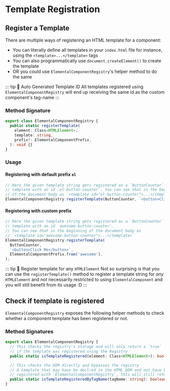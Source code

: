 # Template Registration

## Register a Template

There are multiple ways of registering an HTML template for a component:

- You can literally define all templates in your `index.html` file for instance, using the `<template>...</template>`
  tags
- You can also programmatically use `document.createElement()` to create the template
- OR you could use `ElementalComponentRegistry`'s helper method to do the same

::: tip 💁 Auto Generated Template ID
All templates registered using `ElementalComponentRegistry` will end up receiving the same id
as the custom component's tag-name
:::

### Method Signature

```ts
export class ElementalComponentRegistry {
  public static registerTemplate(
    element: Class<HTMLElement>,
    template: string,
    prefix?: ElementalComponentPrefix,
  ): void {}
}
```

### Usage

#### Registering with default prefix `el`

```ts
// Here the given template string gets registered as a `ButtonCounter`
// template with an id `el-button-counter`. You can see that in the beginning
// of the document body as `<template id="el-button-counter">...</template>`
ElementalComponentRegistry.registerTemplate(ButtonCounter, `<button>Click Me</button>`);
```

#### Registering with custom prefix

```ts
// Here the given template string gets registered as a `ButtonCounter`
// template with an id `awesome-button-counter`.
// You can see that in the beginning of the document body as
// `<template id="awesome-button-counter">...</template>`
ElementalComponentRegistry.registerTemplate(
  ButtonCounter,
  `<button>Click Me</button>`,
  ElementalComponentPrefix.from('awesome'),
);
```

::: tip 💁 Register template for any `HTMLElement`
Not so surprising is that you can use the `registerTemplate()` method to register a template string for
_any_ `HTMLElement` and not necessarily restricted to using `ElementalComponent` and you will still benefit from its
usage :D
:::

## Check if template is registered

`ElementalComponentRegistry` exposes the following helper methods to check whether a component template has been
registered or not.

### Method Signatures

```ts
export class ElementalComponentRegistry {
  // This checks the registry's storage and will only return a `true`
  // if the template was registered using the Registry
  public static isTemplateRegistered(element: Class<HTMLElement>): boolean {}

  // This checks the DOM directly and bypasses the registry
  // A template that may have be declred in the HTML DOM and not have been
  // registered with `ElementalComponentRegistry`, this will still return `true`
  public static isTemplateRegisteredByTagName(tagName: string): boolean {}
}
```
